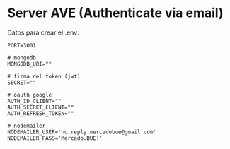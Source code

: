 # Server AVE (Authenticate via email)

Datos para crear el .env:
<!-- .env -->
    PORT=3001

    # mongodb
    MONGODB_URI=""                 

    # firma del token (jwt)
    SECRET=""

    # oauth google
    AUTH_ID_CLIENT=""
    AUTH_SECRET_CLIENT=""
    AUTH_REFRESH_TOKEN=""

    # nodemailer
    NODEMAILER_USER='no.reply.mercadobue@gmail.com'
    NODEMAILER_PASS='Mercado.BUE!'
<!-- .env -->